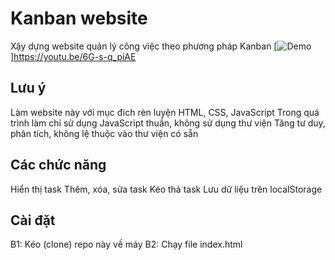 # Kanban website
Xậy dựng website quản lý công việc theo phương pháp Kanban
[![Demo](https://www.upsieutoc.com/images/2021/01/16/image4dc87414f25a6b40.png)]https://youtu.be/6G-s-q_piAE

## Lưu ý
Làm website này với mục đich rèn luyện HTML, CSS, JavaScript
Trong quá trình làm chỉ sử dụng JavaScript thuần, không sử dụng thư viện
Tăng tư duy, phân tích, không lệ thuộc vào thư viện có sẵn

## Các chức năng
Hiển thị task
Thêm, xóa, sửa task
Kéo thả task
Lưu dữ liệu trên localStorage

## Cài đặt
B1: Kéo (clone) repo này về máy
B2: Chạy file index.html

